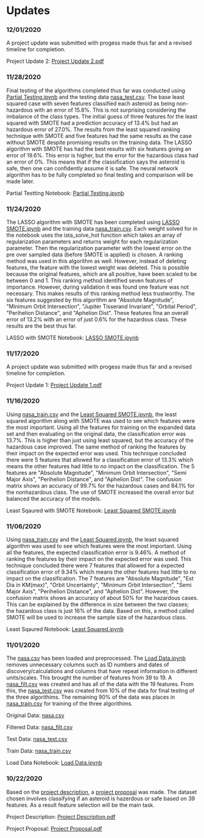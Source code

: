 # Updates

### 12/01/2020

A project update was submitted with progess made thus far and a revised timeline for completion. 

Project Update 2: [Project Update 2.pdf](https://github.com/lopezbl/ECE532_Project/blob/main/Project%20Update%202.pdf)

### 11/28/2020

Final testing of the algorithms completed thus far was conducted using [Partial Testing.ipynb](https://github.com/lopezbl/ECE532_Project/blob/main/Partial%20Testing.ipynb) and the testing data [nasa_test.csv](https://github.com/lopezbl/ECE532_Project/blob/main/nasa_test.csv). The base least squared case with seven features classified each asteroid as being non-hazardous with an error of 15.8%. This is not surprising considering the imbalance of the class types. The initial guess of three features for the least squared with SMOTE had a prediction accuracy of 13.4% but had an hazardous error of 27.0%. The results from the least squared ranking technique with SMOTE and five features had the same results as the case without SMOTE despite promising results on the training data. The LASSO algorithm with SMOTE has had the best results with six features giving an error of 19.6%. This error is higher, but the error for the hazardous class had an error of 0%. This means that if the classification says the asteroid is safe, then one can confidently assume it is safe. The neural network algorithm has to be fully completed so final testing and comparison will be made later. 

Partial Testting Notebook: [Partial Testing.ipynb](https://github.com/lopezbl/ECE532_Project/blob/main/Partial%20Testing.ipynb)

### 11/24/2020

The LASSO algorithm with SMOTE has been completed using [LASSO SMOTE.ipynb](https://github.com/lopezbl/ECE532_Project/blob/main/LASSO%20SMOTE.ipynb) and the training data [nasa_train.csv](https://github.com/lopezbl/ECE532_Project/blob/main/nasa_train.csv). Each weight solved for in the notebook uses the ista_solve_hot function which takes an array of regularization parameters and returns weight for each regularization parameter. Then the regularization parameter with the lowest error on the pre over sampled data (before SMOTE is applied) is chosen. A ranking method was used in this algorithm as well. However, instead of deleting features, the feature with the lowest weight was deleted. This is possible because the original features, which are all positive, have been scaled to be between 0 and 1. This ranking method identified seven features of importance. However, during validation it was found one feature was not necessary. This makes results of this ranking method less trustworthy. The six features suggested by this algorithm are "Absolute Magnitude", "Minimum Orbit Intersection", "Jupiter Tisserand Invariant", "Orbital Period", "Perihelion Distance", and "Aphelion Dist". These features fina an overall error of 13.2% with an error of just 0.6% for the hazardous class. These results are the best thus far. 

LASSO with SMOTE Notebook: [LASSO SMOTE.ipynb](https://github.com/lopezbl/ECE532_Project/blob/main/LASSO%20SMOTE.ipynb)

### 11/17/2020

A project update was submitted with progess made thus far and a revised timeline for completion. 

Project Update 1: [Project Update 1.pdf](https://github.com/lopezbl/ECE532_Project/blob/main/Project%20Update%201.pdf)

### 11/16/2020

Using [nasa_train.csv](https://github.com/lopezbl/ECE532_Project/blob/main/nasa_train.csv) and the [Least Squared SMOTE.ipynb](https://github.com/lopezbl/ECE532_Project/blob/main/Least%20Squared%20SMOTE.ipynb), the least squared algorithm along with SMOTE was used to see which features were the most important. Using all the features for training on the expanded data set and then evaluating on the original data, the classification error was 13.7%. This is higher than just using least squared, but the accuracy of the hazardous case improved. The same method of ranking the features by their impact on the expected error was used. This technique concluded there were 5 features that allowed for a classification error of 13.3% which means the other features had little to no impact on the classification. The 5 features are "Absolute Magnitude", "Minimum Orbit Intersection", "Semi Major Axis", "Perihelion Distance", and "Aphelion Dist". The confusion matrix shows an accuracy of 99.7% for the hazardous cases and 84.1% for the nonhazardous class. The use of SMOTE increased the overall error but balanced the accuracy of the models.

Least Sqaured with SMOTE Notebook: [Least Squared SMOTE.ipynb](https://github.com/lopezbl/ECE532_Project/blob/main/Least%20Squared%20SMOTE.ipynb)

### 11/06/2020

Using [nasa_train.csv](https://github.com/lopezbl/ECE532_Project/blob/main/nasa_train.csv) and the [Least Squared.ipynb](https://github.com/lopezbl/ECE532_Project/blob/main/Least%20Squared.ipynb), the least squared algorithm was used to see which features were the most important. Using all the features, the expected classification error is 9.46%. A method of ranking the features by their impact on the expected error was used. This technique concluded there were 7 features that allowed for a expected classification error of 9.34% which means the other features had little to no impact on the classification. The 7 features are "Absolute Magnitude", "Est Dia in KM(max)", "Orbit Uncertainty", "Minimum Orbit Intersection", "Semi Major Axis", "Perihelion Distance", and "Aphelion Dist". However, the confusion matrix shows an accuracy of about 50% for the hazardous cases. This can be explained by the difference in size between the two classes; the hazardous class is just 16% of the data. Based on this, a method called SMOTE will be used to increase the sample size of the hazardous class.

Least Sqaured Notebook: [Least Squared.ipynb](https://github.com/lopezbl/ECE532_Project/blob/main/Least%20Squared.ipynb)

### 11/01/2020

The [nasa.csv](https://github.com/lopezbl/ECE532_Project/blob/main/nasa.csv) has been loaded and preprocessed. The [Load Data.ipynb](https://github.com/lopezbl/ECE532_Project/blob/main/Load%20Data.ipynb) removes unnecessary columns such as ID numbers and dates of discovery/calculations and columns that have repeat information in different units/scales. This brought the number of features from 39 to 19. A [nasa_filt.csv](https://github.com/lopezbl/ECE532_Project/blob/main/nasa_filt.csv) was created and has all of the data with the 19 features. From this, the [nasa_test.csv](https://github.com/lopezbl/ECE532_Project/blob/main/nasa_test.csv) was created from 10% of the data for final testing of the three algorithims. The remaining 90% of the data was places in [nasa_train.csv](https://github.com/lopezbl/ECE532_Project/blob/main/nasa_train.csv) for training of the three algorithims.

Original Data: [nasa.csv](https://github.com/lopezbl/ECE532_Project/blob/main/nasa.csv)

Filtered Data: [nasa_filt.csv](https://github.com/lopezbl/ECE532_Project/blob/main/nasa_filt.csv)

Test Data: [nasa_test.csv](https://github.com/lopezbl/ECE532_Project/blob/main/nasa_test.csv)

Train Data: [nasa_train.csv](https://github.com/lopezbl/ECE532_Project/blob/main/nasa_train.csv)

Load Data Notebook: [Load Data.ipynb](https://github.com/lopezbl/ECE532_Project/blob/main/Load%20Data.ipynb)

### 10/22/2020

Based on the [project description](https://github.com/lopezbl/ECE532_Project/blob/main/Project%20Description.pdf), a [project proposal](https://github.com/lopezbl/ECE532_Project/blob/main/Project%20Proposal.pdf) was made. The dataset chosen involves classifying if an asteroid is hazerdous or safe based on 39 features. As a result feature selection will be the main task.

Project Description: [Project Description.pdf](https://github.com/lopezbl/ECE532_Project/blob/main/Project%20Description.pdf)

Project Proposal: [Project Proposal.pdf](https://github.com/lopezbl/ECE532_Project/blob/main/Project%20Proposal.pdf)
